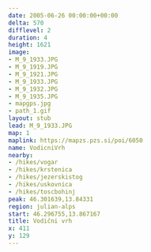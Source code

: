 ```yaml
---
date: 2005-06-26 00:00:00+00:00
delta: 570
difflevel: 2
duration: 4
height: 1621
image:
- M_9_1933.JPG
- M_9_1919.JPG
- M_9_1921.JPG
- M_9_1933.JPG
- M_9_1932.JPG
- M_9_1935.JPG
- mapgps.jpg
- path_1.gif
layout: stub
lead: M_9_1933.JPG
map: 1
maplink: https://mapzs.pzs.si/poi/6050
name: VodicniVrh
nearby:
- /hikes/vogar
- /hikes/krstenica
- /hikes/jezerskistog
- /hikes/uskovnica
- /hikes/toscbohinj
peak: 46.301639,13.84331
region: julian-alps
start: 46.296755,13.867167
title: Vodični vrh
x: 411
y: 129
---
```

